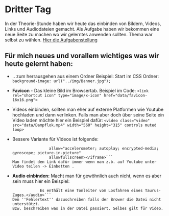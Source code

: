 # Dritter Tag 
 
 
In der Theorie-Stunde haben wir heute das einbinden von Bildern, Videos, Links und Audiodateien gemacht. 
Als Aufgabe haben wir bekommen eine neue Seite zu machen wo wir gelerntes anwenden sollten. 
Thema war selbst zu wählen. 
[Hier die Aufgabenstellung](https://github.com/CODERS-BAY/web-ubung-3-Bruckii18) 
 
 
## Für mich neues und vorallem **wichtiges** was wir heute gelernt haben: 
- .. zum herrausgehen aus einem Ordner 
	Beispiel: Start im CSS Ordner: 
	```background-image: url("../img/Banner.jpg");``` 
 
- **Favicon** - Das kleine Bild im Browsertab. 
	Beispiel im Code: 
	```<link rel="shortcut icon" type="image/x-icon" href="data/favicon-16x16.png">``` 
- Videos einbinden, sollten man eher auf externe Platformen wie Youtube hochladen und dann verlinken. 
	Falls man aber doch über seine Seite ein Video laden möchte hier ein Beispiel dafür: 
	```<video class="video" src="data/Dampflok.mp4" width="560" height="315" controls muted loop>``` 
- Bessere Variante für Videos ist folgende:  
	```<iframe class="video" width="560" height="315" src="https://www.youtube.com/embed/oVjmSTKayGo" frameborder="0" 
                    allow="accelerometer; autoplay; encrypted-media; gyroscope; picture-in-picture" 
                    allowfullscreen></iframe>``` 
	Man findet den Link dafür immer wenn man z.b. auf Youtube unter Video teilen -> Einbetten . 
- **Audio einbinden:** Macht man für gewöhnlich auch nicht, wenn es aber sein muss hier ein Beispiel: 
	```<audio id="audio_with-controls" controls src="data/Tonleiter.mp3" type="audio/mp3">Ihr Browser kann diese Audiodatei nicht wiedergeben.<br />´´´ 
                Es enthält eine Tonleiter vom Losfahren eines Taurus-Zuges.</audio>``` 
	Den ''Fehlertext'' dazuschreiben falls der Brower die Datei nicht unterstützt. 
	Bzw. beschreiben was in der Datei passiert. Selbes gilt für Video. 
